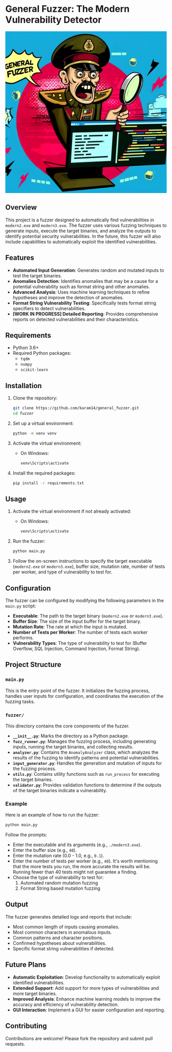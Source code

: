 
# General Fuzzer: The Modern Vulnerability Detector

![General Fuzzer](/assets/general_fuzzer.webp)

## Overview

This project is a fuzzer designed to automatically find vulnerabilities in `modern2.exe` and `modern3.exe`. The fuzzer uses various fuzzing techniques to generate inputs, execute the target binaries, and analyze the outputs to identify potential security vulnerabilities. In the future, this fuzzer will also include capabilities to automatically exploit the identified vulnerabilities.

## Features


- **Automated Input Generation**: Generates random and mutated inputs to test the target binaries.
- **Anomalies Detection**: Identifies anomalies that may be a cause for a potential vulnerability such as format string and other anomalies.
- **Advanced Analysis**: Uses machine learning techniques to refine hypotheses and improve the detection of anomalies.
- **Format String Vulnerability Testing**: Specifically tests format string specifiers to detect vulnerabilities.
- **[WORK IN PROGRESS] Detailed Reporting**: Provides comprehensive reports on detected vulnerabilities and their characteristics.

## Requirements

- Python 3.6+
- Required Python packages:
  - `tqdm`
  - `numpy`
  - `scikit-learn`

## Installation

1. Clone the repository:

   ```sh
   git clone https://github.com/karam14/general_fuzzer.git
   cd fuzzer
   ```

2. Set up a virtual environment:

   ```sh
   python -m venv venv
   ```

3. Activate the virtual environment:

   - On Windows:

     ```sh
     venv\Scripts\activate
     ```



4. Install the required packages:

   ```sh
   pip install -r requirements.txt 
   ```

## Usage

1. Activate the virtual environment if not already activated:

   - On Windows:

     ```sh
     venv\Scripts\activate
     ```


2. Run the fuzzer:

   ```sh
   python main.py
   ```

3. Follow the on-screen instructions to specify the target executable (`modern2.exe` or `modern3.exe`), buffer size, mutation rate, number of tests per worker, and type of vulnerability to test for.

## Configuration

The fuzzer can be configured by modifying the following parameters in the `main.py` script:

- **Executable**: The path to the target binary (`modern2.exe` or `modern3.exe`).
- **Buffer Size**: The size of the input buffer for the target binary.
- **Mutation Rate**: The rate at which the input is mutated.
- **Number of Tests per Worker**: The number of tests each worker performs.
- **Vulnerability Types**: The type of vulnerability to test for (Buffer Overflow, SQL Injection, Command Injection, Format String).

## Project Structure

### `main.py`

This is the entry point of the fuzzer. It initializes the fuzzing process, handles user inputs for configuration, and coordinates the execution of the fuzzing tasks.

### `fuzzer/`

This directory contains the core components of the fuzzer.

- **`__init__.py`**: Marks the directory as a Python package.
- **`fuzz_runner.py`**: Manages the fuzzing process, including generating inputs, running the target binaries, and collecting results.
- **`analyzer.py`**: Contains the `AnomalyAnalyzer` class, which analyzes the results of the fuzzing to identify patterns and potential vulnerabilities.
- **`input_generator.py`**: Handles the generation and mutation of inputs for the fuzzing process.
- **`utils.py`**: Contains utility functions such as `run_process` for executing the target binaries.
- **`validator.py`**: Provides validation functions to determine if the outputs of the target binaries indicate a vulnerability.

### Example

Here is an example of how to run the fuzzer:

```sh
python main.py
```

Follow the prompts:

- Enter the executable and its arguments (e.g., `./modern3.exe`).
- Enter the buffer size (e.g., `40`).
- Enter the mutation rate (0.0 - 1.0, e.g., `0.1`).
- Enter the number of tests per worker (e.g., `40`). It's worth mentioning that the more tests you run, the more accurate the results will be. Running fewer than 40 tests might not guarantee a finding.
- Choose the type of vulnerability to test for:
  1. Automated random mutation fuzzing
  2. Format String based mutation fuzzing

## Output

The fuzzer generates detailed logs and reports that include:

- Most common length of inputs causing anomalies.
- Most common characters in anomalous inputs.
- Common patterns and character positions.
- Confirmed hypotheses about vulnerabilities.
- Specific format string vulnerabilities if detected.

## Future Plans

- **Automatic Exploitation**: Develop functionality to automatically exploit identified vulnerabilities.
- **Extended Support**: Add support for more types of vulnerabilities and more target binaries.
- **Improved Analysis**: Enhance machine learning models to improve the accuracy and efficiency of vulnerability detection.
- **GUI Interaction**: Implement a GUI for easier configuration and reporting.

## Contributing

Contributions are welcome! Please fork the repository and submit pull requests.
